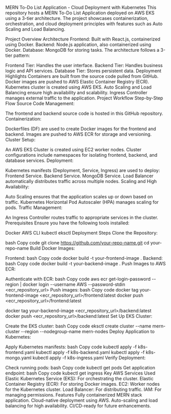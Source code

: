 MERN To-Do List Application - Cloud Deployment with Kubernetes
This repository hosts a MERN To-Do List Application deployed on AWS EKS using a 3-tier architecture. The project showcases containerization, orchestration, and cloud deployment principles with features such as Auto Scaling and Load Balancing.

Project Overview
Architecture
Frontend: Built with React.js, containerized using Docker.
Backend: Node.js application, also containerized using Docker.
Database: MongoDB for storing tasks.
The architecture follows a 3-tier pattern:

Frontend Tier: Handles the user interface.
Backend Tier: Handles business logic and API services.
Database Tier: Stores persistent data.
Deployment Highlights
Containers are built from the source code pulled from GitHub.
Docker images are pushed to AWS Elastic Container Registry (ECR).
Kubernetes cluster is created using AWS EKS.
Auto Scaling and Load Balancing ensure high availability and scalability.
Ingress Controller manages external traffic to the application.
Project Workflow
Step-by-Step Flow
Source Code Management:

The frontend and backend source code is hosted in this GitHub repository.
Containerization:

Dockerfiles (DF) are used to create Docker images for the frontend and backend.
Images are pushed to AWS ECR for storage and versioning.
Cluster Setup:

An AWS EKS Cluster is created using EC2 worker nodes.
Cluster configurations include namespaces for isolating frontend, backend, and database services.
Deployment:

Kubernetes manifests (Deployment, Service, Ingress) are used to deploy:
Frontend Service.
Backend Service.
MongoDB Service.
Load Balancer automatically distributes traffic across multiple nodes.
Scaling and High Availability:

Auto Scaling ensures that the application scales up or down based on traffic.
Kubernetes Horizontal Pod Autoscaler (HPA) manages scaling for pods.
Traffic Management:

An Ingress Controller routes traffic to appropriate services in the cluster.
Prerequisites
Ensure you have the following tools installed:

Docker
AWS CLI
kubectl
eksctl
Deployment Steps
Clone the Repository:

bash
Copy code
git clone https://github.com/your-repo-name.git
cd your-repo-name
Build Docker Images:

Frontend:
bash
Copy code
docker build -t your-frontend-image .
Backend:
bash
Copy code
docker build -t your-backend-image .
Push Images to AWS ECR:

Authenticate with ECR:
bash
Copy code
aws ecr get-login-password --region <region> | docker login --username AWS --password-stdin <ecr_repository_url>
Push images:
bash
Copy code
docker tag your-frontend-image <ecr_repository_url>/frontend:latest
docker push <ecr_repository_url>/frontend:latest

docker tag your-backend-image <ecr_repository_url>/backend:latest
docker push <ecr_repository_url>/backend:latest
Set Up EKS Cluster:

Create the EKS cluster:
bash
Copy code
eksctl create cluster --name mern-cluster --region <region> --nodegroup-name mern-nodes
Deploy Application to Kubernetes:

Apply Kubernetes manifests:
bash
Copy code
kubectl apply -f k8s-frontend.yaml
kubectl apply -f k8s-backend.yaml
kubectl apply -f k8s-mongo.yaml
kubectl apply -f k8s-ingress.yaml
Verify Deployment:

Check running pods:
bash
Copy code
kubectl get pods
Get application endpoint:
bash
Copy code
kubectl get ingress
Key AWS Services Used
Elastic Kubernetes Service (EKS): For orchestrating the cluster.
Elastic Container Registry (ECR): For storing Docker images.
EC2: Worker nodes for the Kubernetes cluster.
Load Balancer: For distributing traffic.
IAM: For managing permissions.
Features
Fully containerized MERN stack application.
Cloud-native deployment using AWS.
Auto-scaling and load balancing for high availability.
CI/CD-ready for future enhancements.
